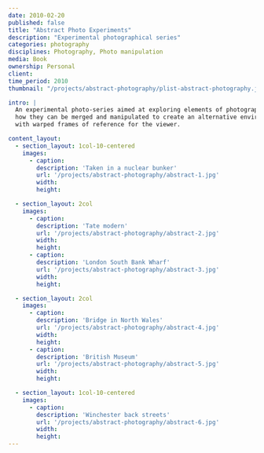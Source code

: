 ```yaml
---
date: 2010-02-20
published: false
title: "Abstract Photo Experiments"
description: "Experimental photographical series"
categories: photography
disciplines: Photography, Photo manipulation
media: Book
ownership: Personal
client:
time_period: 2010
thumbnail: "/projects/abstract-photography/plist-abstract-photography.jpg"

intro: |
  An experimental photo-series aimed at exploring elements of photographs and
  how they can be merged and manipulated to create an alternative environment,
  with warped frames of reference for the viewer.

content_layout:
  - section_layout: 1col-10-centered
    images:
      - caption:
        description: 'Taken in a nuclear bunker'
        url: '/projects/abstract-photography/abstract-1.jpg'
        width:
        height:

  - section_layout: 2col
    images:
      - caption:
        description: 'Tate modern'
        url: '/projects/abstract-photography/abstract-2.jpg'
        width:
        height:
      - caption:
        description: 'London South Bank Wharf'
        url: '/projects/abstract-photography/abstract-3.jpg'
        width:
        height:

  - section_layout: 2col
    images:
      - caption:
        description: 'Bridge in North Wales'
        url: '/projects/abstract-photography/abstract-4.jpg'
        width:
        height:
      - caption:
        description: 'British Museum'
        url: '/projects/abstract-photography/abstract-5.jpg'
        width:
        height:

  - section_layout: 1col-10-centered
    images:
      - caption:
        description: 'Winchester back streets'
        url: '/projects/abstract-photography/abstract-6.jpg'
        width:
        height:
---
```

